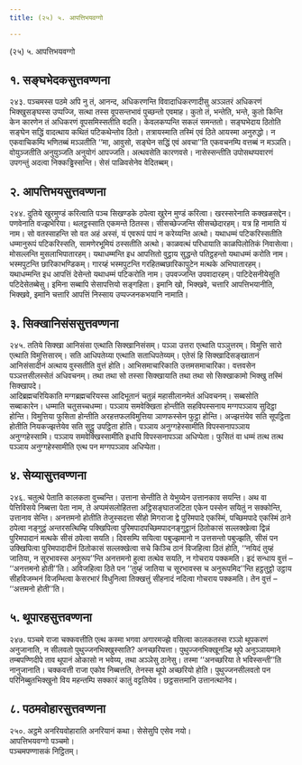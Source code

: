 ```yaml
---
title: (२५) ५. आपत्तिभयवग्गो

---
```

(२५) ५. आपत्तिभयवग्गो  


## १. सङ्घभेदकसुत्तवण्णना

२४३. पञ्चमस्स पठमे अपि नु तं, आनन्द, अधिकरणन्ति विवादाधिकरणादीसु अञ्ञतरं अधिकरणं भिक्खुसङ्घस्स उप्पज्जि, सत्था तस्स वूपसन्तभावं पुच्छन्तो एवमाह। कुतो तं, भन्तेति, भन्ते, कुतो किन्ति केन कारणेन तं अधिकरणं वूपसमिस्सतीति वदति। केवलकप्पन्ति सकलं समन्ततो। सङ्घभेदाय ठितोति सङ्घेन सद्धिं वादत्थाय कथितं पटिकथेन्तोव ठितो। तत्रायस्माति तस्मिं एवं ठिते आयस्मा अनुरुद्धो। न एकवाचिकम्पि भणितब्बं मञ्ञतीति ‘‘मा, आवुसो, सङ्घेन सद्धिं एवं अवचा’’ति एकवचनम्पि वत्तब्बं न मञ्ञति। वोयुञ्जतीति अनुयुञ्जति अनुयोगं आपज्जति। अत्थवसेति कारणवसे। नासेस्सन्तीति उपोसथप्पवारणं उपगन्तुं अदत्वा निक्कड्ढिस्सन्ति। सेसं पाळिवसेनेव वेदितब्बम्।  


## २. आपत्तिभयसुत्तवण्णना

२४४. दुतिये खुरमुण्डं करित्वाति पञ्च सिखण्डके ठपेत्वा खुरेन मुण्डं करित्वा। खरस्सरेनाति कक्खळसद्देन। पणवेनाति वज्झभेरिया। थलट्ठस्साति एकमन्ते ठितस्स। सीसच्छेज्जन्ति सीसच्छेदारहम्। यत्र हि नामाति यं नाम। सो वतस्साहन्ति सो वत अहं अस्सं, यं एवरूपं पापं न करेय्यन्ति अत्थो। यथाधम्मं पटिकरिस्सतीति धम्मानुरूपं पटिकरिस्सति, सामणेरभूमियं ठस्सतीति अत्थो। काळवत्थं परिधायाति काळपिलोतिकं निवासेत्वा। मोसल्लन्ति मुसलाभिपातारहम्। यथाधम्मन्ति इध आपत्तितो वुट्ठाय सुद्धन्ते पतिट्ठहन्तो यथाधम्मं करोति नाम। भस्मपुटन्ति छारिकाभण्डिकम्। गारय्हं भस्मपुटन्ति गरहितब्बछारिकापुटेन मत्थके अभिघातारहम्। यथाधम्मन्ति इध आपत्तिं देसेन्तो यथाधम्मं पटिकरोति नाम। उपवज्जन्ति उपवादारहम्। पाटिदेसनीयेसूति पटिदेसेतब्बेसु। इमिना सब्बापि सेसापत्तियो सङ्गहिता। इमानि खो, भिक्खवे, चत्तारि आपत्तिभयानीति, भिक्खवे, इमानि चत्तारि आपत्तिं निस्साय उप्पज्जनकभयानि नामाति।  


## ३. सिक्खानिसंससुत्तवण्णना

२४५. ततिये सिक्खा आनिसंसा एत्थाति सिक्खानिसंसम्। पञ्ञा उत्तरा एत्थाति पञ्ञुत्तरम्। विमुत्ति सारो एत्थाति विमुत्तिसारम्। सति आधिपतेय्या एत्थाति सताधिपतेय्यम्। एतेसं हि सिक्खादिसङ्खातानं आनिसंसादीनं अत्थाय वुस्सतीति वुत्तं होति। आभिसमाचारिकाति उत्तमसमाचारिका। वत्तवसेन पञ्ञत्तसीलस्सेतं अधिवचनम्। तथा तथा सो तस्सा सिक्खायाति तथा तथा सो सिक्खाकामो भिक्खु तस्मिं सिक्खापदे।  
आदिब्रह्मचरियिकाति मग्गब्रह्मचरियस्स आदिभूतानं चतुन्नं महासीलानमेतं अधिवचनम्। सब्बसोति सब्बाकारेन। धम्माति चतुसच्चधम्मा। पञ्ञाय समवेक्खिता होन्तीति सहविपस्सनाय मग्गपञ्ञाय सुदिट्ठा होन्ति। विमुत्तिया फुसिता होन्तीति अरहत्तफलविमुत्तिया ञाणफस्सेन फुट्ठा होन्ति। अज्झत्तंयेव सति सूपट्ठिता होतीति नियकज्झत्तेयेव सति सुट्ठु उपट्ठिता होति। पञ्ञाय अनुग्गहेस्सामीति विपस्सनापञ्ञाय अनुग्गहेस्सामि। पञ्ञाय समवेक्खिस्सामीति इधापि विपस्सनापञ्ञा अधिप्पेता। फुसितं वा धम्मं तत्थ तत्थ पञ्ञाय अनुग्गहेस्सामीति एत्थ पन मग्गपञ्ञाव अधिप्पेता।  


## ४. सेय्यासुत्तवण्णना

२४६. चतुत्थे पेताति कालकता वुच्चन्ति। उत्ताना सेन्तीति ते येभुय्येन उत्तानकाव सयन्ति। अथ वा पेत्तिविसये निब्बत्ता पेता नाम, ते अप्पमंसलोहितत्ता अट्ठिसङ्घातजटिता एकेन पस्सेन सयितुं न सक्कोन्ति, उत्तानाव सेन्ति। अनत्तमनो होतीति तेजुस्सदत्ता सीहो मिगराजा द्वे पुरिमपादे एकस्मिं, पच्छिमपादे एकस्मिं ठाने ठपेत्वा नङ्गुट्ठं अन्तरसत्थिम्हि पक्खिपित्वा पुरिमपादपच्छिमपादनङ्गुट्ठानं ठितोकासं सल्लक्खेत्वा द्विन्नं पुरिमपादानं मत्थके सीसं ठपेत्वा सयति। दिवसम्पि सयित्वा पबुज्झमानो न उत्तसन्तो पबुज्झति, सीसं पन उक्खिपित्वा पुरिमपादादीनं ठितोकासं सल्लक्खेत्वा सचे किञ्चि ठानं विजहित्वा ठितं होति, ‘‘नयिदं तुय्हं जातिया, न सूरभावस्स अनुरूप’’न्ति अनत्तमनो हुत्वा तत्थेव सयति, न गोचराय पक्कमति। इदं सन्धाय वुत्तं – ‘‘अनत्तमनो होती’’ति। अविजहित्वा ठिते पन ‘‘तुय्हं जातिया च सूरभावस्स च अनुरूपमिद’’न्ति हट्ठतुट्ठो उट्ठाय सीहविजम्भनं विजम्भित्वा केसरभारं विधुनित्वा तिक्खत्तुं सीहनादं नदित्वा गोचराय पक्कमति। तेन वुत्तं – ‘‘अत्तमनो होती’’ति।  


## ५. थूपारहसुत्तवण्णना

२४७. पञ्चमे राजा चक्कवत्तीति एत्थ कस्मा भगवा अगारमज्झे वसित्वा कालकतस्स रञ्ञो थूपकरणं अनुजानाति, न सीलवतो पुथुज्जनभिक्खुस्साति? अनच्छरियत्ता। पुथुज्जनभिक्खूनञ्हि थूपे अनुञ्ञायमाने तम्बपण्णिदीपे ताव थूपानं ओकासो न भवेय्य, तथा अञ्ञेसु ठानेसु। तस्मा ‘‘अनच्छरिया ते भविस्सन्ती’’ति नानुजानाति। चक्कवत्ती राजा एकोव निब्बत्तति, तेनस्स थूपो अच्छरियो होति। पुथुज्जनसीलवतो पन परिनिब्बुतभिक्खुनो विय महन्तम्पि सक्कारं कातुं वट्टतियेव। छट्ठसत्तमानि उत्तानत्थानेव।  


## ८. पठमवोहारसुत्तवण्णना

२५०. अट्ठमे अनरियवोहाराति अनरियानं कथा। सेसेसुपि एसेव नयो।  
आपत्तिभयवग्गो पञ्चमो।  
पञ्चमपण्णासकं निट्ठितम्।  